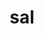 ---
category: 3-letters
denotation: null
name: sal
reference_link: https://www.etymonline.com/word/sal
root_language: null
root_name: null
title: sal
type: free
word_sums:
- respelling: sal
  sum: 'Sal + '
---